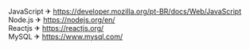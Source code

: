 JavaScript ✈ https://developer.mozilla.org/pt-BR/docs/Web/JavaScript<br>
Node.js ✈ https://nodejs.org/en/<br>
Reactjs ✈ https://reactjs.org/<br>
MySQL ✈ https://www.mysql.com/

